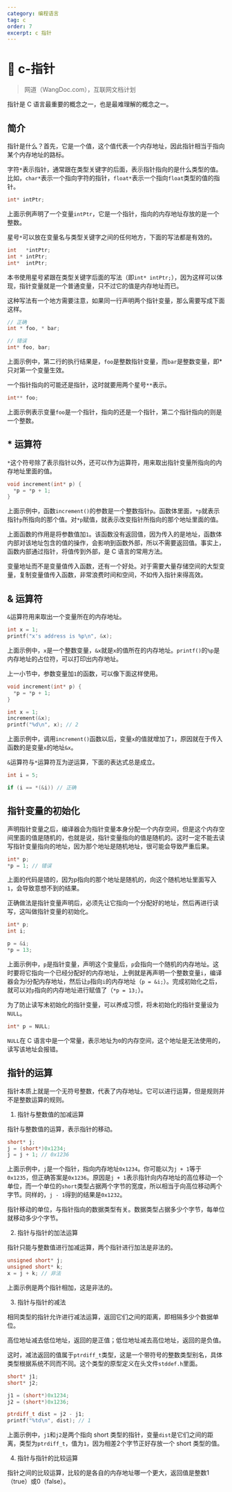 ```yaml
---
category: 编程语言
tag: c
order: 7
excerpt: c 指针
---
```

# :frog: c-指针
> 网道（WangDoc.com），互联网文档计划

指针是 C 语言最重要的概念之一，也是最难理解的概念之一。

## 简介
指针是什么？首先，它是一个值，这个值代表一个内存地址，因此指针相当于指向某个内存地址的路标。

字符`*`表示指针，通常跟在类型关键字的后面，表示指针指向的是什么类型的值。比如，`char*`表示一个指向字符的指针，`float*`表示一个指向`float`类型的值的指针。
```c
int* intPtr;
```
上面示例声明了一个变量`intPtr`，它是一个指针，指向的内存地址存放的是一个整数。

星号`*`可以放在变量名与类型关键字之间的任何地方，下面的写法都是有效的。
```c
int   *intPtr;
int * intPtr;
int*  intPtr;
```
本书使用星号紧跟在类型关键字后面的写法（即`int* intPtr;`），因为这样可以体现，指针变量就是一个普通变量，只不过它的值是内存地址而已。

这种写法有一个地方需要注意，如果同一行声明两个指针变量，那么需要写成下面这样。
```c
// 正确
int * foo, * bar;

// 错误
int* foo, bar;
```
上面示例中，第二行的执行结果是，`foo`是整数指针变量，而`bar`是整数变量，即*只对第一个变量生效。

一个指针指向的可能还是指针，这时就要用两个星号`**`表示。
```c
int** foo;
```
上面示例表示变量`foo`是一个指针，指向的还是一个指针，第二个指针指向的则是一个整数。

## * 运算符
`*`这个符号除了表示指针以外，还可以作为运算符，用来取出指针变量所指向的内存地址里面的值。
```c
void increment(int* p) {
  *p = *p + 1;
}
```
上面示例中，函数`increment()`的参数是一个整数指针`p`。函数体里面，`*p`就表示指针`p`所指向的那个值。对`*p`赋值，就表示改变指针所指向的那个地址里面的值。

上面函数的作用是将参数值加`1`。该函数没有返回值，因为传入的是地址，函数体内部对该地址包含的值的操作，会影响到函数外部，所以不需要返回值。事实上，函数内部通过指针，将值传到外部，是 C 语言的常用方法。

变量地址而不是变量值传入函数，还有一个好处。对于需要大量存储空间的大型变量，复制变量值传入函数，非常浪费时间和空间，不如传入指针来得高效。

## & 运算符
`&`运算符用来取出一个变量所在的内存地址。
```c
int x = 1;
printf("x's address is %p\n", &x);
```
上面示例中，`x`是一个整数变量，`&x`就是`x`的值所在的内存地址。`printf()`的`%p`是内存地址的占位符，可以打印出内存地址。

上一小节中，参数变量加`1`的函数，可以像下面这样使用。
```c
void increment(int* p) {
  *p = *p + 1;
}

int x = 1;
increment(&x);
printf("%d\n", x); // 2
```
上面示例中，调用`increment()`函数以后，变量`x`的值就增加了`1`，原因就在于传入函数的是变量`x`的地址`&x`。

`&`运算符与`*`运算符互为逆运算，下面的表达式总是成立。
```c
int i = 5;

if (i == *(&i)) // 正确
```
## 指针变量的初始化
声明指针变量之后，编译器会为指针变量本身分配一个内存空间，但是这个内存空间里面的值是随机的，也就是说，指针变量指向的值是随机的。这时一定不能去读写指针变量指向的地址，因为那个地址是随机地址，很可能会导致严重后果。
```c
int* p;
*p = 1; // 错误
```
上面的代码是错的，因为p指向的那个地址是随机的，向这个随机地址里面写入`1`，会导致意想不到的结果。

正确做法是指针变量声明后，必须先让它指向一个分配好的地址，然后再进行读写，这叫做指针变量的初始化。
```c
int* p;
int i;

p = &i;
*p = 13;
```
上面示例中，`p`是指针变量，声明这个变量后，`p`会指向一个随机的内存地址。这时要将它指向一个已经分配好的内存地址，上例就是再声明一个整数变量`i`，编译器会为i分配内存地址，然后让`p`指向`i`的内存地址（`p = &i;`）。完成初始化之后，就可以对`p`指向的内存地址进行赋值了（`*p = 13;`）。

为了防止读写未初始化的指针变量，可以养成习惯，将未初始化的指针变量设为`NULL`。
```c
int* p = NULL;
```
`NULL`在 C 语言中是一个常量，表示地址为`0`的内存空间，这个地址是无法使用的，读写该地址会报错。

## 指针的运算
指针本质上就是一个无符号整数，代表了内存地址。它可以进行运算，但是规则并不是整数运算的规则。

1. 指针与整数值的加减运算

指针与整数值的运算，表示指针的移动。
```c
short* j;
j = (short*)0x1234;
j = j + 1; // 0x1236
```
上面示例中，`j`是一个指针，指向内存地址`0x1234`。你可能以为`j + 1`等于`0x1235`，但正确答案是`0x1236`。原因是`j + 1`表示指针向内存地址的高位移动一个单位，而一个单位的`short`类型占据两个字节的宽度，所以相当于向高位移动两个字节。同样的，`j - 1`得到的结果是`0x1232`。

指针移动的单位，与指针指向的数据类型有关。数据类型占据多少个字节，每单位就移动多少个字节。

2. 指针与指针的加法运算

指针只能与整数值进行加减运算，两个指针进行加法是非法的。
```c
unsigned short* j;
unsigned short* k;
x = j + k; // 非法
```
上面示例是两个指针相加，这是非法的。

3. 指针与指针的减法

相同类型的指针允许进行减法运算，返回它们之间的距离，即相隔多少个数据单位。

高位地址减去低位地址，返回的是正值；低位地址减去高位地址，返回的是负值。

这时，减法返回的值属于`ptrdiff_t`类型，这是一个带符号的整数类型别名，具体类型根据系统不同而不同。这个类型的原型定义在头文件`stddef.h`里面。
```c
short* j1;
short* j2;

j1 = (short*)0x1234;
j2 = (short*)0x1236;

ptrdiff_t dist = j2 - j1;
printf("%td\n", dist); // 1
```
上面示例中，`j1`和`j2`是两个指向 short 类型的指针，变量`dist`是它们之间的距离，类型为`ptrdiff_t`，值为`1`，因为相差2个字节正好存放一个 short 类型的值。

4. 指针与指针的比较运算

指针之间的比较运算，比较的是各自的内存地址哪一个更大，返回值是整数1（true）或0（false）。